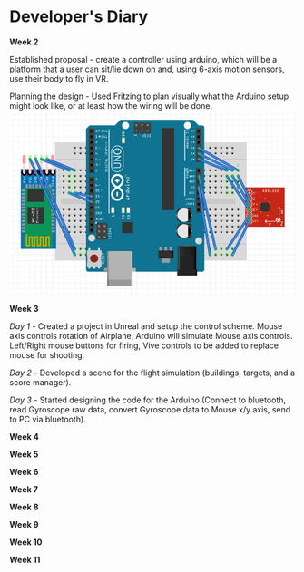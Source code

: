 # Developer's Diary

**Week 2**

Established proposal - create a controller using arduino, which will be a platform
that a user can sit/lie down on and, using 6-axis motion sensors, use their body
to fly in VR.

Planning the design - Used Fritzing to plan visually what the Arduino setup might look like, or
at least how the wiring will be done.
![Arduino Design](https://github.com/JoseOcasio1994/P3/blob/master/Resources/Design.png?raw=true) 

**Week 3**

*Day 1* - Created a project in Unreal and setup the control scheme. Mouse axis controls rotation of Airplane, Arduino will simulate Mouse axis controls. 
Left/Right mouse buttons for firing, Vive controls to be added to replace mouse for shooting.

*Day 2* - Developed a scene for the flight simulation (buildings, targets, and a score manager).

*Day 3* - Started designing the code for the Arduino (Connect to bluetooth, read 
Gyroscope raw data, convert Gyroscope data to Mouse x/y axis, send to PC via bluetooth).

**Week 4**

**Week 5**

**Week 6**

**Week 7**

**Week 8**

**Week 9**

**Week 10**

**Week 11**


